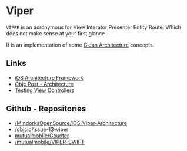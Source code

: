 # Viper

`VIPER` is an acronymous for View Interator Presenter Entity Route. Which does not make sense at your first glance

It is an implementation of some [Clean Architecture](https://8thlight.com/blog/uncle-bob/2012/08/13/the-clean-architecture.html)
concepts.



## Links

- [iOS Architecture Framework](https://mutualmobile.com/posts/meet-viper-fast-agile-non-lethal-ios-architecture-framework)
- [Objc Post - Architecture ](https://www.objc.io/issues/13-architecture/viper/)
- [Testing View Controllers](https://www.objc.io/issues/1-view-controllers/testing-view-controllers/)


## Github - Repositories

- [/MindorksOpenSource/iOS-Viper-Architecture](https://github.com/MindorksOpenSource/iOS-Viper-Architecture)
- [/objcio/issue-13-viper](https://github.com/objcio/issue-13-viper)
- [mutualmobile/Counter](https://github.com/mutualmobile/Counter)
- [/mutualmobile/VIPER-SWIFT](https://github.com/mutualmobile/VIPER-SWIFT)
